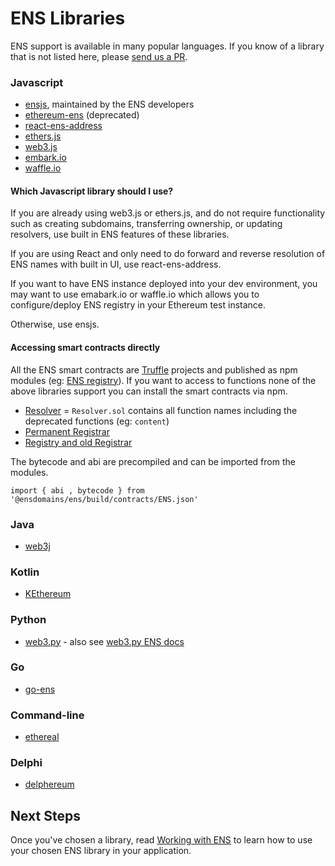 # ENS Libraries

ENS support is available in many popular languages. If you know of a library that is not listed here, please [send us a PR](https://github.com/ensdomains/ens/compare).

### Javascript

* [ensjs](https://www.npmjs.com/package/@ensdomains/ensjs), maintained by the ENS developers
* [ethereum-ens](https://www.npmjs.com/package/ethereum-ens) \(deprecated\)
* [react-ens-address](https://github.com/ensdomains/react-ens-address)
* [ethers.js](https://github.com/ethers-io/ethers.js)
* [web3.js](https://web3js.readthedocs.io/en/1.0/web3-eth-ens.html)
* [embark.io](https://framework.embarklabs.io/docs/naming_configuration.html)
* [waffle.io](https://ethereum-waffle.readthedocs.io/en/latest/ens.html)

#### Which Javascript library should I use?

If you are already using web3.js or ethers.js, and do not require functionality such as creating subdomains, transferring ownership, or updating resolvers, use built in ENS features of these libraries.

If you are using React and only need to do forward and reverse resolution of ENS names with built in UI, use react-ens-address.

If you want to have ENS instance deployed into your dev environment, you may want to use emabark.io or waffle.io which allows you to configure/deploy ENS registry in your Ethereum test instance.

Otherwise, use ensjs.

#### Accessing smart contracts directly

All the ENS smart contracts are [Truffle](https://truffleframework.com) projects and published as npm modules \(eg: [ENS registry](https://www.npmjs.com/package/@ensdomains/ens)\). If you want to access to functions none of the above libraries support you can install the smart contracts via npm.

* [Resolver](https://www.npmjs.com/package/@ensdomains/resolver) = `Resolver.sol` contains all function names including the deprecated functions \(eg: `content`\)
* [Permanent Registrar](https://www.npmjs.com/package/@ensdomains/ethregistrar)
* [Registry and old Registrar](https://www.npmjs.com/package/@ensdomains/ens)

The bytecode and abi are precompiled and can be imported from the modules.

```text
import { abi , bytecode } from '@ensdomains/ens/build/contracts/ENS.json'
```

### Java

* [web3j](https://github.com/web3j/web3j)

### Kotlin

* [KEthereum](https://github.com/komputing/KEthereum/tree/master/ens)

### Python

* [web3.py](https://github.com/ethereum/web3.py) - also see [web3.py ENS docs](https://web3py.readthedocs.io/en/stable/ens_overview.html)

### Go

* [go-ens](https://github.com/wealdtech/go-ens)

### Command-line

* [ethereal](https://github.com/wealdtech/ethereal)

### Delphi

* [delphereum](https://github.com/svanas/delphereum)

## Next Steps

Once you've chosen a library, read [Working with ENS](working-with-ens.md) to learn how to use your chosen ENS library in your application.

